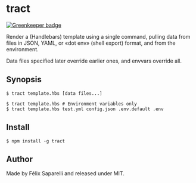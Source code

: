 # tract

[![Greenkeeper badge](https://badges.greenkeeper.io/passcod/tract.svg)](https://greenkeeper.io/)

Render a (Handlebars) template using a single command, pulling data from files
in JSON, YAML, or «dot env» (shell export) format, and from the environment.

Data files specified later override earlier ones, and envvars override all.

## Synopsis

    $ tract template.hbs [data files...]

    $ tract template.hbs # Environment variables only
    $ tract template.hbs test.yml config.json .env.default .env

## Install

    $ npm install -g tract

## Author

Made by Félix Saparelli and released under MIT.
